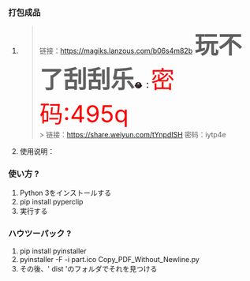 ### 打包成品
1. > 链接：https://magiks.lanzous.com/b06s4m82b
<font size =  '8' face ="楷体"><b>玩不了刮刮乐</b></font><font color = 'yello'><b>:joy: ：</b></font><font color = 'red' size = '10'>密码:495q</font><br> > 链接：https://share.weiyun.com/tYnpdISH 密码：iytp4e

2. 使用说明：
### 使い方 ?
1. Python 3をインストールする
2. pip install pyperclip
3. 実行する

### ハウツーパック ?
1. pip install pyinstaller
2. pyinstaller -F -i part.ico Copy_PDF_Without_Newline.py
3. その後、' dist 'のフォルダでそれを見つける
